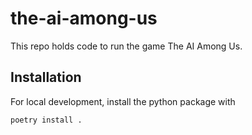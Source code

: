 # the-ai-among-us

This repo holds code to run the game The AI Among Us. 

## Installation

For local development, install the python package with 
```
poetry install .
```
